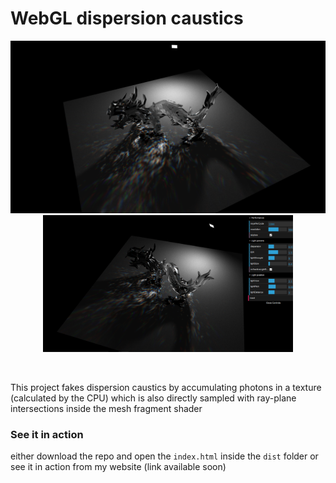 WebGL dispersion caustics
======
<p align="center">
	<img src="screenshots/49.png" style="max-width:100%;" width="800"/><br><img src="screenshots/50.png" style="max-width:100%;" width="400"/>
</p>

<br>

This project fakes dispersion caustics by accumulating photons in a texture (calculated by the CPU) which is also directly sampled 
with ray-plane intersections inside the mesh fragment shader


### See it in action

either download the repo and open the `index.html` inside the `dist` folder or <br>
see it in action from my website (link available soon)
